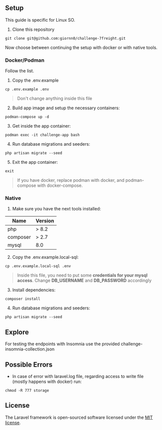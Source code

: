 ## Setup

This guide is specific for Linux SO.

1. Clone this repository

```
git clone git@github.com:giornn0/challenge-7freight.git
```

Now choose between continuing the setup with docker or with native tools.

### Docker/Podman

Follow the list.

1. Copy the .env.example

```
cp .env.example .env
```

> Don't change anything inside this file

2. Build app image and setup the necessary containers:

```
podman-compose up -d
```

3. Get inside the app container:

```
podman exec -it challenge-app bash
```

4. Run database migrations and seeders:

```
php artisan migrate --seed
```

5. Exit the app container:

```
exit
```

> If you have docker, replace podman with docker, and podman-compose with docker-compose.

### Native

1. Make sure you have the next tools installed:

| Name     | Version |
| -------- | ------- |
| php      | > 8.2   |
| composer | > 2.7   |
| mysql    | 8.0     |

2. Copy the .env.example.local-sql:

```
cp .env.example.local-sql .env
```

> Inside this file, you need to put some **credentials for your mysql access**. Change **DB_USERNAME** and **DB_PASSWORD** accordingly

3. Install dependencies:

```
composer install
```

4. Run database migrations and seeders:

```
php artisan migrate --seed
```

## Explore

For testing the endpoints with Insomnia use the provided challenge-insomnia-collection.json

## Possible Errors

-   In case of error with laravel.log file, regarding access to write file (mostly happens with docker) run:

```
chmod -R 777 storage
```

## License

The Laravel framework is open-sourced software licensed under the [MIT license](https://opensource.org/licenses/MIT).
